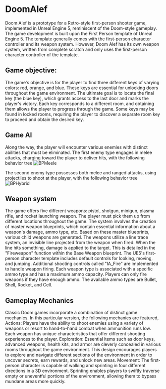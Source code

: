 # DoomAlef
Doom Alef is a prototype for a Retro-style first-person shooter game, implemented in Unreal Engine 5, reminiscent of the Doom-style gameplay. The game development is built upon the First Person template of Unreal Engine 5. The template generally comes with the first-person character controller and its weapon system. However, Doom Alef has its own weapon system, written from complete scratch and only uses the first-person character controller of the template. 

## Game objective:
The game's objective is for the player to find three different keys of varying colors: red, orange, and blue. These keys are essential for unlocking doors throughout the game environment. The ultimate goal is to locate the final key (the blue key), which grants access to the last door and marks the player's victory. Each key corresponds to a different room, and obtaining them allows the player to progress through the game. Some keys may be found in locked rooms, requiring the player to discover a separate room key to proceed and obtain the desired key.

## Game AI
Along the way, the player will encounter various enemies with distinct abilities that must be eliminated. The first enemy type engages in melee attacks, charging toward the player to deliver hits, with the following behavior tree
![BPMeele](https://github.com/arashsheikhlar/DoomAlef/assets/53377712/e4452218-8df6-49fb-9faf-6dfa71d462ee)

The second enemy type possesses both melee and ranged attacks, using projectiles to shoot at the player, with the following behavior tree
![BPHybrid](https://github.com/arashsheikhlar/DoomAlef/assets/53377712/2a53a73a-f480-4d9f-93c7-506e45eaacb8)

## Weapon system
The game offers five different weapons: pistol, shotgun, minigun, plasma rifle, and rocket launching weapon. The player must pick them up from different locations throughout the game.
The system involves the creation of master weapon blueprints, which contain essential information about a weapon's damage, ammo type, etc. Based on these master blueprints, various child weapons are generated.
The weapons utilize a line trace system, an invisible line projected from the weapon when fired. When the line hits something, damage is applied to the target. This is detailed in the "Fireweapon" function within the Base Weapon blueprint. The UE5's first-person character template includes default controls for looking, moving, and jumping. Additional shooting controls called "IA_Fire" are implemented to handle weapon firing.
Each weapon type is associated with a specific ammo type and has a maximum ammo capacity. Players can only fire weapons if they have enough ammo. The available ammo types are Bullet, Shell, Rocket, and Cell.

## Gameplay Mechanics
Classic Doom games incorporate a combination of distinct game mechanics. In this particular version, the following mechanics are featured,
Actions: Players have the ability to shoot enemies using a variety of weapons or resort to hand-to-hand combat when ammunition runs low. Each weapon has unique characteristics that offer different shooting experiences to the player.
Exploration: Essential items such as door keys, advanced weapons, health kits, and armor are cleverly concealed in various rooms throughout the game environment. This design encourages players to explore and navigate different sections of the environment in order to uncover secrets, earn rewards, and unlock new areas.
Movement: The first-person character is capable of walking and sprinting in four different directions in a 3D environment. Sprinting enables players to swiftly traverse empty or uneventful portions of the environment, allowing them to bypass mundane areas more quickly.
